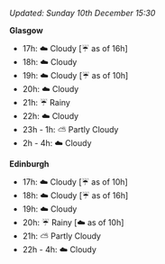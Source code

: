 *Updated: Sunday 10th December 15:30*

**Glasgow**

* 17h: :cloud: Cloudy [:umbrella: as of 16h]
* 18h: :cloud: Cloudy
* 19h: :cloud: Cloudy [:umbrella: as of 10h]
* 20h: :cloud: Cloudy
* 21h: :umbrella: Rainy
* 22h: :cloud: Cloudy
* 23h - 1h: :partly_sunny: Partly Cloudy
* 2h - 4h: :cloud: Cloudy

**Edinburgh**

* 17h: :cloud: Cloudy [:umbrella: as of 10h]
* 18h: :cloud: Cloudy [:umbrella: as of 16h]
* 19h: :cloud: Cloudy
* 20h: :umbrella: Rainy [:cloud: as of 10h]
* 21h: :partly_sunny: Partly Cloudy
* 22h - 4h: :cloud: Cloudy
